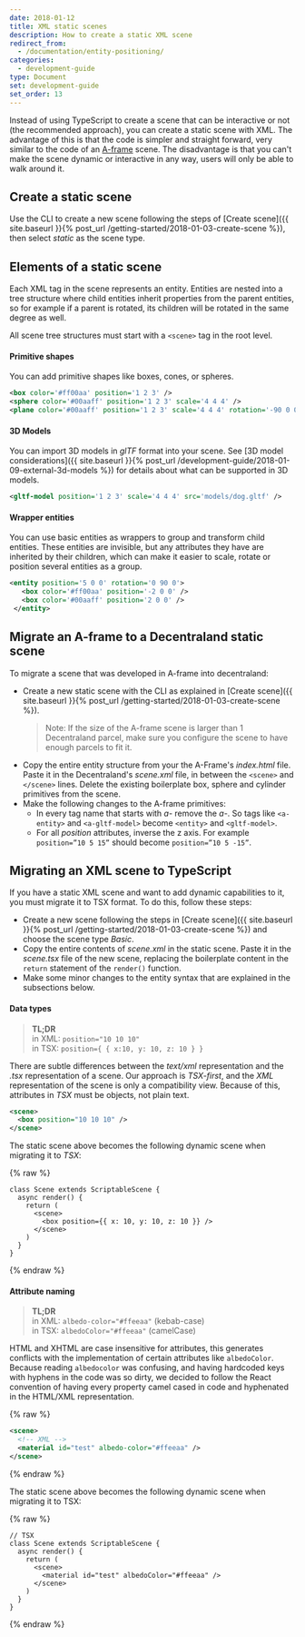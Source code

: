 ```yaml
---
date: 2018-01-12
title: XML static scenes
description: How to create a static XML scene
redirect_from:
  - /documentation/entity-positioning/
categories:
  - development-guide
type: Document
set: development-guide
set_order: 13
---
```


Instead of using TypeScript to create a scene that can be interactive or not (the recommended approach), you can create a static scene with XML. The advantage of this is that the code is simpler and straight forward, very similar to the code of an [A-frame](aframe.io) scene. The disadvantage is that you can't make the scene dynamic or interactive in any way, users will only be able to walk around it.

## Create a static scene

Use the CLI to create a new scene following the steps of [Create scene]({{ site.baseurl }}{% post_url /getting-started/2018-01-03-create-scene %}), then select _static_ as the scene type.

## Elements of a static scene

Each XML tag in the scene represents an entity. Entities are nested into a tree structure where child entities inherit properties from the parent entities, so for example if a parent is rotated, its children will be rotated in the same degree as well.

All scene tree structures must start with a `<scene>` tag in the root level.

#### Primitive shapes

You can add primitive shapes like boxes, cones, or spheres.

```xml
<box color='#ff00aa' position='1 2 3' />
<sphere color='#00aaff' position='1 2 3' scale='4 4 4' />
<plane color='#00aaff' position='1 2 3' scale='4 4 4' rotation='-90 0 0' />
```

#### 3D Models

You can import 3D models in _glTF_ format into your scene. See [3D model considerations]({{ site.baseurl }}{% post_url /development-guide/2018-01-09-external-3d-models %}) for details about what can be supported in 3D models.

```xml
<gltf-model position='1 2 3' scale='4 4 4' src='models/dog.gltf' />
```

#### Wrapper entities

You can use basic entities as wrappers to group and transform child entities. These entities are invisible, but any attributes they have are inherited by their children, which can make it easier to scale, rotate or position several entities as a group.

```xml
<entity position='5 0 0' rotation='0 90 0'>
   <box color='#ff00aa' position='-2 0 0' />
   <box color='#00aaff' position='2 0 0' />
 </entity>
```

## Migrate an A-frame to a Decentraland static scene

To migrate a scene that was developed in A-frame into decentraland:

- Create a new static scene with the CLI as explained in [Create scene]({{ site.baseurl }}{% post_url /getting-started/2018-01-03-create-scene %}).
  > Note: If the size of the A-frame scene is larger than 1 Decentraland parcel, make sure you configure the scene to have enough parcels to fit it.
- Copy the entire entity structure from your the A-Frame's _index.html_ file. Paste it in the Decentraland's _scene.xml_ file, in between the `<scene>` and `</scene>` lines. Delete the existing boilerplate box, sphere and cylinder primitives from the scene.
- Make the following changes to the A-frame primitives:
  - In every tag name that starts with _a-_ remove the _a-_. So tags like `<a-entity>` and `<a-gltf-model>` become `<entity>` and `<gltf-model>`.
  - For all _position_ attributes, inverse the z axis. For example `position=”10 5 15”` should become `position=”10 5 -15”`.

## Migrating an XML scene to TypeScript

If you have a static XML scene and want to add dynamic capabilities to it, you must migrate it to TSX format. To do this, follow these steps:

- Create a new scene following the steps in [Create scene]({{ site.baseurl }}{% post_url /getting-started/2018-01-03-create-scene %}) and choose the scene type _Basic_.
- Copy the entire contents of _scene.xml_ in the static scene. Paste it in the _scene.tsx_ file of the new scene, replacing the boilerplate content in the `return` statement of the `render()` function.
- Make some minor changes to the entity syntax that are explained in the subsections below.

#### Data types

> **TL;DR**  
> in XML: `position="10 10 10"`  
> in TSX: `position={ { x:10, y: 10, z: 10 } }`

There are subtle differences between the _text/xml_ representation and the _.tsx_ representation of a scene. Our approach is _TSX-first_, and the _XML_ representation of the scene is only a compatibility view. Because of this, attributes in _TSX_ must be objects, not
plain text.

```xml
<scene>
  <box position="10 10 10" />
</scene>
```

The static scene above becomes the following dynamic scene when migrating it to _TSX_:

{% raw %}

```tsx
class Scene extends ScriptableScene {
  async render() {
    return (
      <scene>
        <box position={{ x: 10, y: 10, z: 10 }} />
      </scene>
    )
  }
}
```

{% endraw %}

#### Attribute naming

> **TL;DR**  
> in XML: `albedo-color="#ffeeaa"` (kebab-case)  
> in TSX: `albedoColor="#ffeeaa"` (camelCase)

HTML and XHTML are case insensitive for attributes, this generates conflicts with the implementation of certain attributes like `albedoColor`. Because reading `albedocolor` was confusing, and having hardcoded keys with hyphens in the code was so dirty, we decided to follow the React convention of having every property camel cased in code and hyphenated in the HTML/XML representation.

{% raw %}

```xml
<scene>
  <!-- XML -->
  <material id="test" albedo-color="#ffeeaa" />
</scene>
```

{% endraw %}

The static scene above becomes the following dynamic scene when migrating it to TSX:

{% raw %}

```tsx
// TSX
class Scene extends ScriptableScene {
  async render() {
    return (
      <scene>
        <material id="test" albedoColor="#ffeeaa" />
      </scene>
    )
  }
}
```

{% endraw %}
